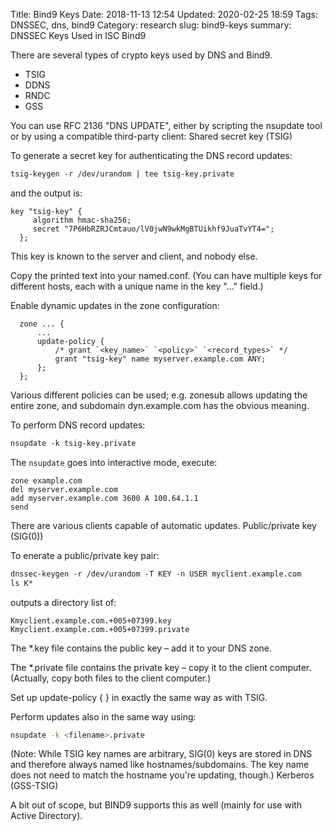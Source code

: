 Title: Bind9 Keys
Date: 2018-11-13 12:54
Updated: 2020-02-25 18:59
Tags: DNSSEC, dns, bind9
Category: research
slug: bind9-keys
summary: DNSSEC Keys Used in ISC Bind9

There are several types of crypto keys used by DNS and Bind9.

* TSIG
* DDNS
* RNDC
* GSS

You can use RFC 2136 "DNS UPDATE", either by scripting the nsupdate tool
or by using a compatible third-party client: Shared secret key (TSIG)

To generate a secret key for authenticating the DNS record updates:

```bash
tsig-keygen -r /dev/urandom | tee tsig-key.private
```
and the output is:
```nginx
key "tsig-key" {
     algorithm hmac-sha256;
     secret "7P6HbRZRJCmtauo/lV0jwN9wkMgBTUikhf9JuaTvYT4=";
  };
```

This key is known to the server and client, and nobody else.

Copy the printed text into your named.conf. (You can have multiple keys
for different hosts, each with a unique name in the key "…" field.)

Enable dynamic updates in the zone configuration:

```nginx
  zone ... {
      ...
      update-policy {
          /* grant `<key_name>` `<policy>` `<record_types>` */
          grant "tsig-key" name myserver.example.com ANY;
      };
  };
```
Various different policies can be used; e.g. zonesub allows updating the
entire zone, and subdomain dyn.example.com has the obvious meaning.

To perform DNS record updates:

```bash
nsupdate -k tsig-key.private 
```
The <code>nsupdate</code> goes into interactive mode, execute:
```nsupdate
zone example.com
del myserver.example.com
add myserver.example.com 3600 A 100.64.1.1
send
```

There are various clients capable of automatic updates. Public/private
key (SIG(0))

To enerate a public/private key pair:

```bash
dnssec-keygen -r /dev/urandom -T KEY -n USER myclient.example.com
ls K*
```
outputs a directory list of:
```ls
Kmyclient.example.com.+005+07399.key
Kmyclient.example.com.+005+07399.private
```

The \*.key file contains the public key – add it to your DNS zone.

The \*.private file contains the private key – copy it to the client
computer. (Actually, copy both files to the client computer.)

Set up update-policy { } in exactly the same way as with TSIG.

Perform updates also in the same way using:
```bash
nsupdate -k <filename>.private
```

(Note: While TSIG key names are arbitrary, SIG(0) keys are stored in DNS
and therefore always named like hostnames/subdomains. The key name does
not need to match the hostname you're updating, though.) Kerberos
(GSS-TSIG)

A bit out of scope, but BIND9 supports this as well (mainly for use with
Active Directory).
